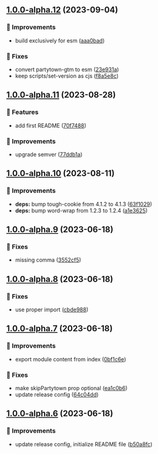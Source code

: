 ## [1.0.0-alpha.12](https://github.com/superside-oss/partytown-gtm-plugin/compare/v1.0.0-alpha.11...v1.0.0-alpha.12) (2023-09-04)


### 💉 Improvements

* build exclusively for esm ([aaa0bad](https://github.com/superside-oss/partytown-gtm-plugin/commit/aaa0bade45669e048c08a6b3ada40e2a4dcca2a9))


### 🔧 Fixes

* convert partytown-gtm to esm ([23e931a](https://github.com/superside-oss/partytown-gtm-plugin/commit/23e931ae29614ca41542f2909b95ea9cb77031b8))
* keep scripts/set-version as cjs ([f8a5e8c](https://github.com/superside-oss/partytown-gtm-plugin/commit/f8a5e8c30733eb732bdfad7499fc6a8aae3ddcf8))

## [1.0.0-alpha.11](https://github.com/superside-oss/partytown-gtm-plugin/compare/v1.0.0-alpha.10...v1.0.0-alpha.11) (2023-08-28)


### 🧩 Features

* add first README ([70f7488](https://github.com/superside-oss/partytown-gtm-plugin/commit/70f74887391600ddcc6f8187e43eaf6f7d19a859))


### 💉 Improvements

* upgrade semver ([77ddb1a](https://github.com/superside-oss/partytown-gtm-plugin/commit/77ddb1a5a8514e241ca4234dbeb9f246f34d80b0))

## [1.0.0-alpha.10](https://github.com/superside-oss/partytown-gtm-plugin/compare/v1.0.0-alpha.9...v1.0.0-alpha.10) (2023-08-11)


### 💉 Improvements

* **deps:** bump tough-cookie from 4.1.2 to 4.1.3 ([63f1029](https://github.com/superside-oss/partytown-gtm-plugin/commit/63f1029604fb765c9b7cd5a7a14bcb9033a5390f))
* **deps:** bump word-wrap from 1.2.3 to 1.2.4 ([a1e3625](https://github.com/superside-oss/partytown-gtm-plugin/commit/a1e36256d9b515688129bba7ba3b923e70bb9242))

## [1.0.0-alpha.9](https://github.com/superside-oss/partytown-gtm-plugin/compare/v1.0.0-alpha.8...v1.0.0-alpha.9) (2023-06-18)


### 🔧 Fixes

* missing comma ([3552cf5](https://github.com/superside-oss/partytown-gtm-plugin/commit/3552cf5541b24dfe7db853a871fcf770e7375ef9))

## [1.0.0-alpha.8](https://github.com/superside-oss/partytown-gtm-plugin/compare/v1.0.0-alpha.7...v1.0.0-alpha.8) (2023-06-18)


### 🔧 Fixes

* use proper import ([cbde988](https://github.com/superside-oss/partytown-gtm-plugin/commit/cbde988fde0f6e1497e91c74db36ef234e2d73bd))

## [1.0.0-alpha.7](https://github.com/superside-oss/partytown-gtm-plugin/compare/v1.0.0-alpha.6...v1.0.0-alpha.7) (2023-06-18)


### 💉 Improvements

* export module content from index ([0bf1c6e](https://github.com/superside-oss/partytown-gtm-plugin/commit/0bf1c6efc62bb6a6487d5f526f42bc1a4b71c58e))


### 🔧 Fixes

* make skipPartytown prop optional ([ea1c0b6](https://github.com/superside-oss/partytown-gtm-plugin/commit/ea1c0b62a8953764be73055ede7badffa7533f69))
* update release config ([64c04dd](https://github.com/superside-oss/partytown-gtm-plugin/commit/64c04dd1554290c788d2292f29e9c3ed503c5464))

## [1.0.0-alpha.6](https://github.com/superside-oss/partytown-gtm-plugin/compare/v1.0.0-alpha.5...v1.0.0-alpha.6) (2023-06-18)


### 💉 Improvements

* update release config, initialize README file ([b50a8fc](https://github.com/superside-oss/partytown-gtm-plugin/commit/b50a8fc2341980aa3ad25ea819ee9a23eb94ff2f))
